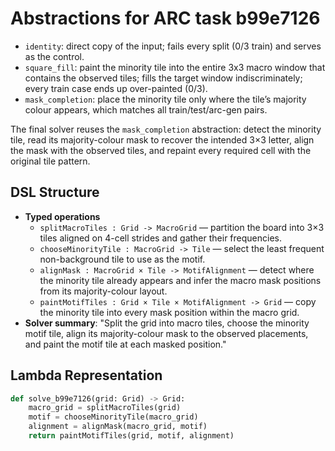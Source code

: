 # Abstractions for ARC task b99e7126

- `identity`: direct copy of the input; fails every split (0/3 train) and serves as the control.
- `square_fill`: paint the minority tile into the entire 3x3 macro window that contains the observed tiles; fills the target window indiscriminately; every train case ends up over-painted (0/3).
- `mask_completion`: place the minority tile only where the tile’s majority colour appears, which matches all train/test/arc-gen pairs.

The final solver reuses the `mask_completion` abstraction: detect the minority tile, read its majority-colour mask to recover the intended 3×3 letter, align the mask with the observed tiles, and repaint every required cell with the original tile pattern.

## DSL Structure
- **Typed operations**
  - `splitMacroTiles : Grid -> MacroGrid` — partition the board into 3×3 tiles aligned on 4-cell strides and gather their frequencies.
  - `chooseMinorityTile : MacroGrid -> Tile` — select the least frequent non-background tile to use as the motif.
  - `alignMask : MacroGrid × Tile -> MotifAlignment` — detect where the minority tile already appears and infer the macro mask positions from its majority-colour layout.
  - `paintMotifTiles : Grid × Tile × MotifAlignment -> Grid` — copy the minority tile into every mask position within the macro grid.
- **Solver summary**: "Split the grid into macro tiles, choose the minority motif tile, align its majority-colour mask to the observed placements, and paint the motif tile at each masked position."

## Lambda Representation

```python
def solve_b99e7126(grid: Grid) -> Grid:
    macro_grid = splitMacroTiles(grid)
    motif = chooseMinorityTile(macro_grid)
    alignment = alignMask(macro_grid, motif)
    return paintMotifTiles(grid, motif, alignment)
```
